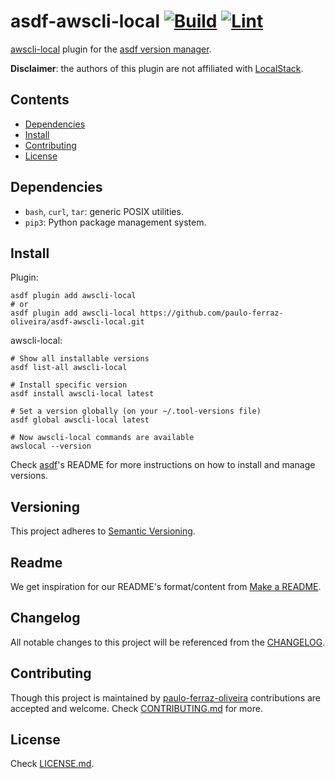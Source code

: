 # asdf-awscli-local [![Build][build-img]][build] [![Lint][lint-img]][lint]

[build]: https://github.com/paulo-ferraz-oliveira/asdf-awscli-local/actions
[build-img]: https://github.com/paulo-ferraz-oliveira/asdf-awscli-local/actions/workflows/build.yml/badge.svg
[lint]: https://github.com/paulo-ferraz-oliveira/asdf-awscli-local/actions
[lint-img]: https://github.com/paulo-ferraz-oliveira/asdf-awscli-local/actions/workflows/lint.yml/badge.svg

[awscli-local](https://github.com/localstack/awscli-local#usage) plugin for the
[asdf version manager](https://asdf-vm.com).

**Disclaimer**: the authors of this plugin are not affiliated with [LocalStack](https://localstack.cloud/).

## Contents

- [Dependencies](#dependencies)
- [Install](#install)
- [Contributing](#contributing)
- [License](#license)

## Dependencies

- `bash`, `curl`, `tar`: generic POSIX utilities.
- `pip3`: Python package management system.

## Install

Plugin:

```shell
asdf plugin add awscli-local
# or
asdf plugin add awscli-local https://github.com/paulo-ferraz-oliveira/asdf-awscli-local.git
```

awscli-local:

```shell
# Show all installable versions
asdf list-all awscli-local

# Install specific version
asdf install awscli-local latest

# Set a version globally (on your ~/.tool-versions file)
asdf global awscli-local latest

# Now awscli-local commands are available
awslocal --version
```

Check [asdf](https://github.com/asdf-vm/asdf)'s README for more instructions on how to
install and manage versions.

## Versioning

This project adheres to [Semantic Versioning](https://semver.org/spec/v2.0.0.html).

## Readme

We get inspiration for our README's format/content from
[Make a README](https://www.makeareadme.com/).

## Changelog

All notable changes to this project will be referenced from the [CHANGELOG](CHANGELOG.md).

## Contributing

Though this project is maintained by [paulo-ferraz-oliveira](https://github.com/paulo-ferraz-oliveira)
contributions are accepted and welcome. Check [CONTRIBUTING.md](CONTRIBUTING.md) for more.

## License

Check [LICENSE.md](LICENSE.md).
